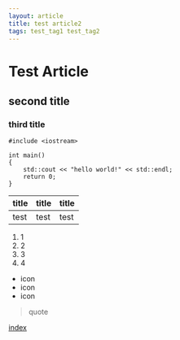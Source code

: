 ```yaml
---
layout: article
title: test article2
tags: test_tag1 test_tag2
---
```


# Test Article
## second title
### third title

```
#include <iostream>

int main()
{
    std::cout << "hello world!" << std::endl;
    return 0;
}
```

|title|title|title|
|-----|-----|-----|
|test|test|test|

1. 1
1. 2
1. 3
1. 4


* icon
* icon
* icon

> quote

[index](https://snailtowardthesun.github.io/index.html)
